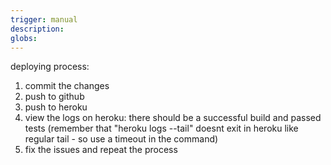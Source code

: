 ```yaml
---
trigger: manual
description:
globs:
---
```

deploying process:
1. commit the changes 
2. push to github
3. push to heroku
4. view the logs on heroku: there should be a successful build and passed tests (remember that "heroku logs --tail" doesnt exit in heroku like regular tail - so use a timeout in the command)
5. fix the issues and repeat the process